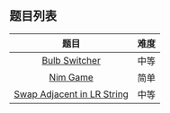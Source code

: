 ## 题目列表  
| 题目 | 难度 |  
|:---:|:---:|  
| [Bulb Switcher](Bulb%20Switcher/question.md) | 中等 |   
| [Nim Game](Nim%20Game/question.md) | 简单 |   
| [Swap Adjacent in LR String](Swap%20Adjacent%20in%20LR%20String/question.md) | 中等 |   
